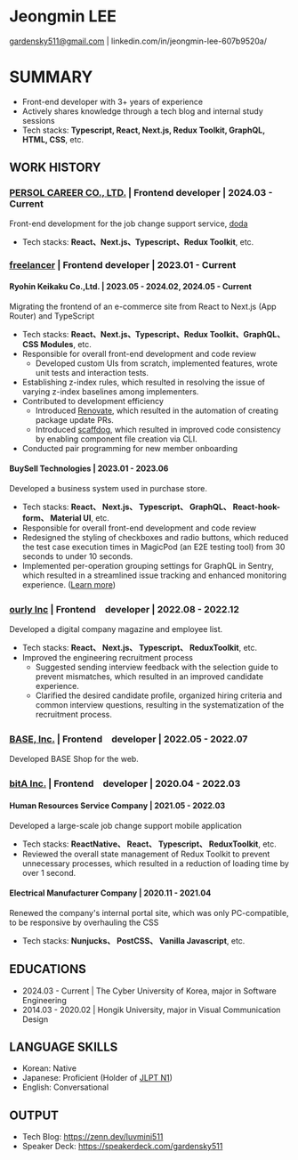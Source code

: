 # Jeongmin LEE

gardensky511@gmail.com | linkedin.com/in/jeongmin-lee-607b9520a/

# SUMMARY

- Front-end developer with 3+ years of experience
- Actively shares knowledge through a tech blog and internal study sessions
- Tech stacks: **Typescript, React, Next.js, Redux Toolkit, GraphQL, HTML, CSS**, etc.

## WORK HISTORY

### <u>PERSOL CAREER CO., LTD.</u> | Frontend developer | 2024.03 - Current

Front-end development for the job change support service, [doda](https://doda.jp/)

- Tech stacks: **React、Next.js、Typescript、Redux Toolkit**, etc.

### <u>freelancer</u> | Frontend developer | 2023.01 - Current

#### Ryohin Keikaku Co.,Ltd. | 2023.05 - 2024.02, 2024.05 - Current

Migrating the frontend of an e-commerce site from React to Next.js (App Router) and TypeScript

- Tech stacks: **React、Next.js、Typescript、Redux Toolkit、GraphQL、CSS Modules**, etc.
- Responsible for overall front-end development and code review
  - Developed custom UIs from scratch, implemented features, wrote unit tests and interaction tests.
- Establishing z-index rules, which resulted in resolving the issue of varying z-index baselines among implementers.
- Contributed to development efficiency
  - Introduced [Renovate](https://github.com/renovatebot/renovate), which resulted in the automation of creating package update PRs.
  - Introduced [scaffdog](https://scaff.dog/), which resulted in improved code consistency by enabling component file creation via CLI.
- Conducted pair programming for new member onboarding

#### BuySell Technologies | 2023.01 - 2023.06

Developed a business system used in purchase store.

- Tech stacks: **React、 Next.js、 Typescript、 GraphQL、 React-hook-form、 Material UI**, etc.
- Responsible for overall front-end development and code review
- Redesigned the styling of checkboxes and radio buttons, which reduced the test case execution times in MagicPod (an E2E testing tool) from 30 seconds to under 10 seconds.
- Implemented per-operation grouping settings for GraphQL in Sentry, which resulted in a streamlined issue tracking and enhanced monitoring experience. ([Learn more]((https://zenn.dev/luvmini511/articles/fbc1ac22b360a7)))


### <u>ourly Inc</u> | Frontend　developer | 2022.08 - 2022.12

Developed a digital company magazine and employee list.

- Tech stacks: **React、 Next.js、 Typescript、 ReduxToolkit**, etc.
- Improved the engineering recruitment process
  - Suggested sending interview feedback with the selection guide to prevent mismatches, which resulted in an improved candidate experience.
  - Clarified the desired candidate profile, organized hiring criteria and common interview questions, resulting in the systematization of the recruitment process.

### <u>BASE, Inc.</u> | Frontend　developer | 2022.05 - 2022.07

Developed BASE Shop for the web.

### <u>bitA Inc.</u> | Frontend　developer | 2020.04 - 2022.03

#### Human Resources Service Company | 2021.05 - 2022.03

Developed a large-scale job change support mobile application

- Tech stacks: **ReactNative、 React、 Typescript、 ReduxToolkit**, etc.
- Reviewed the overall state management of Redux Toolkit to prevent unnecessary processes, which resulted in a reduction of loading time by over 1 second.

#### Electrical Manufacturer Company | 2020.11 - 2021.04

Renewed the company's internal portal site, which was only PC-compatible, to be responsive by overhauling the CSS

- Tech stacks: **Nunjucks、 PostCSS、 Vanilla Javascript**, etc.

## EDUCATIONS

- 2024.03 - Current | The Cyber University of Korea, major in Software Engineering
- 2014.03 - 2020.02 | Hongik University, major in Visual Communication Design

## LANGUAGE SKILLS

- Korean: Native
- Japanese: Proficient (Holder of [JLPT N1](https://www.jlpt.jp/about/levelsummary.html))
- English: Conversational

## OUTPUT

- Tech Blog: https://zenn.dev/luvmini511
- Speaker Deck: https://speakerdeck.com/gardensky511

